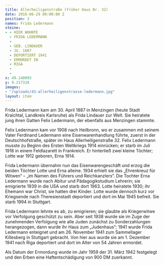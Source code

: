 ```yaml
---
title: Allerheiligenstraße (früher Haus Nr. 32)
date: 2016-06-29 00:00:00 Z
position: 3
names: Frida Ledermann
steine:
- - HIER WOHNTE
  - FRIDA LEDERMANN
  - 
  - GEB. LINDAUER
  - JG. 1887
  - DEPORTIERT 1941
  - ERMORDET IN
  - RIGA
  - 
  - 
x: 49.140093
y: 9.217318
images:
- "/uploads/43-allerheiligenstrasse-ledermann.jpg"
layout: item
---
```


Frida Ledermann kam am 30. April 1887 in Menzingen (heute Stadt Kraichtal, Landkreis Karlsruhe) als Frida Lindauer zur Welt. Sie heiratete jung ihren Gatten Felix Ledermann, der ebenfalls aus Menzingen stammte.

Felix Ledermann kam vor 1908 nach Heilbronn, wo er zusammen mit seinem Vater Ferdinand Ledermann eine Eisenwarenhandlung führte, zuerst in der Deutschhofstraße, später im Haus Allerheiligenstraße 32. Felix Ledermann musste zu Beginn des Ersten Weltkriegs 1914 einrücken; er starb im Juli 1918 in einem Feldlazarett in Frankreich. Er hinterließ zwei kleine Töchter; Lotte war 1912 geboren, Erna 1914.

Frida Ledermann übernahm nun das Eisenwarengeschäft und erzog die beiden Töchter Lotte und Erna alleine. 1934 erhielt sie das „Ehrenkreuz für Witwen“ – „im Namen des Führers und Reichkanzlers“. Die Tochter Erna Ledermann wurde nach Abitur und Pädagogikstudium Lehrerin; sie emigrierte 1939 in die USA und starb dort 1963. Lotte heiratete 1930; ihr Ehemann war Christ, sie hatten drei Kinder. Lotte wurde dennoch kurz vor Kriegsende nach Theresienstadt deportiert und dort im Mai 1945 befreit. Sie starb 1994 in Stuttgart.

Frida Ledermann lehnte es ab, zu emigrieren; sie glaubte als Kriegerwitwe vor Verfolgung geschützt zu sein. Aber seit 1938 wurde sie im Zuge der zunehmenden Verfolgung wie alle Juden zunächst zu Sonderzahlungen herangezogen, dann wurde ihr Haus zum „Judenhaus“; 1941 wurde Frida Ledermann enteignet und am 26. November 1941 zum Sammellager Killesberg in Stuttgart gebracht. Von hier aus wurde sie am 1. Dezember 1941 nach Riga deportiert und dort im Alter von 54 Jahren ermordet.

Als Datum der Ermordung wurde im Jahr 1959 der 31. März 1942 festgelegt und den Erben eine Haftentschädigung von 900 DM zuerkannt.